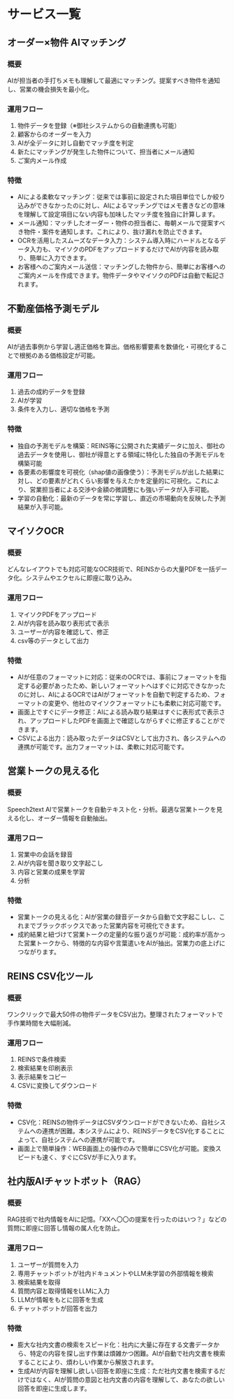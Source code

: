 # サービス一覧

## オーダー×物件 AIマッチング
### 概要
AIが担当者の手打ちメモも理解して最適にマッチング。提案すべき物件を通知し、営業の機会損失を最小化。
### 運用フロー
1. 物件データを登録（※御社システムからの自動連携も可能）
2. 顧客からのオーダーを入力
3. AIが全データに対し自動でマッチ度を判定
4. 新たにマッチングが発生した物件について、担当者にメール通知
5. ご案内メール作成
### 特徴
- AIによる柔軟なマッチング：従来では事前に設定された項目単位でしか絞り込みができなかったのに対し、AIによるマッチングではメモ書きなどの意味を理解して設定項目にない内容も加味したマッチ度を独自に計算します。
- メール通知：マッチしたオーダー・物件の担当者に、毎朝メールで提案すべき物件・案件を通知します。これにより、抜け漏れを防止できます。
- OCRを活用したスムーズなデータ入力：システム導入時にハードルとなるデータ入力も、マイソクのPDFをアップロードするだけでAIが内容を読み取り、簡単に入力できます。
- お客様へのご案内メール送信：マッチングした物件から、簡単にお客様へのご案内メールを作成できます。物件データやマイソクのPDFは自動で転記されます。

## 不動産価格予測モデル
### 概要
AIが過去事例から学習し適正価格を算出。価格影響要素を数値化・可視化することで根拠のある価格設定が可能。
### 運用フロー
1. 過去の成約データを登録
2. AIが学習
3. 条件を入力し、適切な価格を予測
### 特徴
- 独自の予測モデルを構築：REINS等に公開された実績データに加え、御社の過去データを使用し、御社が得意とする領域に特化した独自の予測モデルを構築可能
- 各要素の影響度を可視化（shap値の画像使う）：予測モデルが出した結果に対し、どの要素がどれくらい影響を与えたかを定量的に可視化。これにより、営業担当者による交渉や金額の微調整にも強いデータが入手可能。
- 学習の自動化：最新のデータを常に学習し、直近の市場動向を反映した予測結果が入手可能。

## マイソクOCR
### 概要
どんなレイアウトでも対応可能なOCR技術で、REINSからの大量PDFを一括データ化。システムやエクセルに即座に取り込み。
### 運用フロー
1. マイソクPDFをアップロード
2. AIが内容を読み取り表形式で表示
3. ユーザーが内容を確認して、修正
4. csv等のデータとして出力
### 特徴
- AIが任意のフォーマットに対応：従来のOCRでは、事前にフォーマットを指定する必要があったため、新しいフォーマットへはすぐに対応できなかったのに対し、AIによるOCRではAIがフォーマットを自動で判定するため、フォーマットの変更や、他社のマイソクフォーマットにも柔軟に対応可能です。
- 画面上ですぐにデータ修正：AIによる読み取り結果はすぐに表形式で表示され、アップロードしたPDFを画面上で確認しながらすぐに修正することができます。
- CSVによる出力：読み取ったデータはCSVとして出力され、各システムへの連携が可能です。出力フォーマットは、柔軟に対応可能です。

## 営業トークの見える化
### 概要
Speech2text AIで営業トークを自動テキスト化・分析。最適な営業トークを見える化し、オーダー情報を自動抽出。
### 運用フロー
1. 営業中の会話を録音
2. AIが内容を聞き取り文字起こし
3. 内容と営業の成果を学習
4. 分析
### 特徴
- 営業トークの見える化：AIが営業の録音データから自動で文字起こしし、これまでブラックボックスであった営業内容を可視化できます。
- 成約結果と紐づけて営業トークの定量的な振り返りが可能：成約率が高かった営業トークから、特徴的な内容や言葉遣いをAIが抽出。営業力の底上げにつながります。

## REINS CSV化ツール
### 概要
ワンクリックで最大50件の物件データをCSV出力。整理されたフォーマットで手作業時間を大幅削減。
### 運用フロー
1. REINSで条件検索
2. 検索結果を印刷表示
3. 表示結果をコピー
4. CSVに変換してダウンロード
### 特徴
- CSV化：REINSの物件データはCSVダウンロードができないため、自社システムへの連携が困難。本システムにより、REINSデータをCSV化することによって、自社システムへの連携が可能です。
- 画面上で簡単操作：WEB画面上の操作のみで簡単にCSV化が可能。変換スピードも速く、すぐにCSVが手に入ります。

## 社内版AIチャットボット（RAG）
### 概要
RAG技術で社内情報をAIに記憶。「XXへ〇〇の提案を行ったのはいつ？」などの質問に即座に回答し情報の属人化を防止。
### 運用フロー
1. ユーザーが質問を入力
2. 専用チャットボットが社内ドキュメントやLLM未学習の外部情報を検索
3. 検索結果を取得
4. 質問内容と取得情報をLLMに入力
5. LLMが情報をもとに回答を生成
6. チャットボットが回答を出力
### 特徴
- 膨大な社内文書の検索をスピード化：社内に大量に存在する文書データから、特定の内容を探し出す作業は煩雑かつ困難。AIが自動で社内文書を検索することにより、煩わしい作業から解放されます。
- 生成AIが内容を理解し欲しい回答を即座に生成：ただ社内文書を検索するだけではなく、AIが質問の意図と社内文書の内容を理解して、あなたの欲しい回答を即座に生成します。
